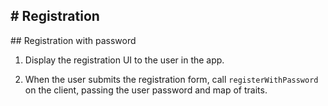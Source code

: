 # Registration
---
## Registration with password

1. Display the registration UI to the user in the app.
  
2. When the user submits the registration form, call `registerWithPassword` on the client, passing the user password and map of traits.
  